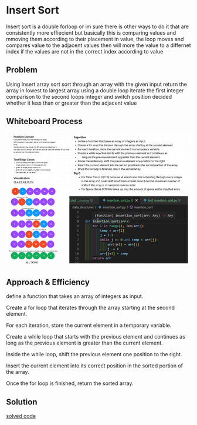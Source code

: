 # Insert Sort

Insert sort is a double forloop or im sure there is other ways to do it that are consistently more effiecient but basically this is comparing values and mmoving them according to their placement in value, the loop moves and compares value to the adjacent values then will more the value to a differnet index if the values are not in the correct index according to value

## Problem 
Using Insert array sort sort through an array
with the given input return the array in lowest to largest 
array
using a double loop iterate the first integer comparison to
the second loops integer and switch position decided whether it less than
or greater than the adjacent value
 
## Whiteboard Process

![White Board](insert_sort.png)

## Approach & Efficiency

define a function that takes an array of integers as input.

Create a for loop that iterates through the array starting at the second element.

For each iteration, store the current element in a temporary variable.

Create a while loop that starts with the previous element and continues as long as the previous element is greater than the current element.

Inside the while loop, shift the previous element one position to the right.

Insert the current element into its correct position in the sorted portion of the array.

Once the for loop is finished, return the sorted array.

## Solution

[solved code](../../data_structures/insertion_sort.py)
